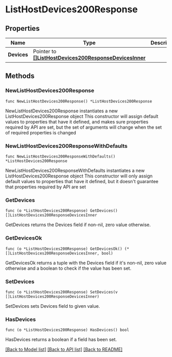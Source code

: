 # ListHostDevices200Response

## Properties

Name | Type | Description | Notes
------------ | ------------- | ------------- | -------------
**Devices** | Pointer to [**[]ListHostDevices200ResponseDevicesInner**](ListHostDevices200ResponseDevicesInner.md) |  | [optional] 

## Methods

### NewListHostDevices200Response

`func NewListHostDevices200Response() *ListHostDevices200Response`

NewListHostDevices200Response instantiates a new ListHostDevices200Response object
This constructor will assign default values to properties that have it defined,
and makes sure properties required by API are set, but the set of arguments
will change when the set of required properties is changed

### NewListHostDevices200ResponseWithDefaults

`func NewListHostDevices200ResponseWithDefaults() *ListHostDevices200Response`

NewListHostDevices200ResponseWithDefaults instantiates a new ListHostDevices200Response object
This constructor will only assign default values to properties that have it defined,
but it doesn't guarantee that properties required by API are set

### GetDevices

`func (o *ListHostDevices200Response) GetDevices() []ListHostDevices200ResponseDevicesInner`

GetDevices returns the Devices field if non-nil, zero value otherwise.

### GetDevicesOk

`func (o *ListHostDevices200Response) GetDevicesOk() (*[]ListHostDevices200ResponseDevicesInner, bool)`

GetDevicesOk returns a tuple with the Devices field if it's non-nil, zero value otherwise
and a boolean to check if the value has been set.

### SetDevices

`func (o *ListHostDevices200Response) SetDevices(v []ListHostDevices200ResponseDevicesInner)`

SetDevices sets Devices field to given value.

### HasDevices

`func (o *ListHostDevices200Response) HasDevices() bool`

HasDevices returns a boolean if a field has been set.


[[Back to Model list]](../README.md#documentation-for-models) [[Back to API list]](../README.md#documentation-for-api-endpoints) [[Back to README]](../README.md)


